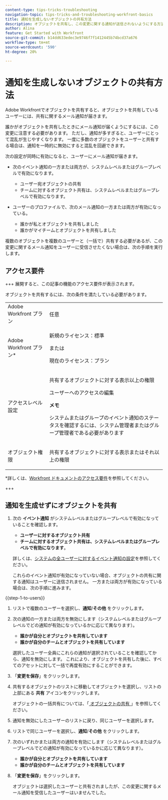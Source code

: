 ```yaml
---
content-type: tips-tricks-troubleshooting
navigation-topic: tips-tricks-and-troubleshooting-workfront-basics
title: 通知を生成しないオブジェクトの共有方法
description: オブジェクトを共有し、この変更に関する通知が送信されないようにする方法を説明します。 これは、オブジェクトを一括で共有する場合に特に便利です。
author: Alina
feature: Get Started with Workfront
source-git-commit: b14dd633edec3e9746f7f1412445b74bcd37a676
workflow-type: tm+mt
source-wordcount: '590'
ht-degree: 20%

---
```



# 通知を生成しないオブジェクトの共有方法

<!--Audited: 12/2024-->

Adobe Workfrontでオブジェクトを共有すると、オブジェクトを共有しているユーザーには、共有に関するメール通知が届きます。

誰かがオブジェクトを共有したときにメール通知が届くようにするには、この変更に注意する必要があります。 ただし、通知が多すぎると、ユーザーにとって混乱が生じやすくなります。 一度に多数のオブジェクトをユーザーと共有する場合は、通知を一時的に無効にすると混乱を回避できます。

次の設定が同時に有効になると、ユーザーにメール通知が届きます。

* 次のイベント通知の一方または両方が、システムレベルまたはグループレベルで有効になります。

   * ユーザー宛オブジェクトの共有
   * チームに対するオブジェクト共有は、システムレベルまたはグループレベルで有効になります。
* ユーザーのプロファイルで、次のメール通知の一方または両方が有効になっている。

   * 誰かが私とオブジェクトを共有しました
   * 誰かがマイチームとオブジェクトを共有しました

複数のオブジェクトを複数のユーザーと（一括で）共有する必要があるが、この変更に関するメール通知をユーザーに受信させたくない場合は、次の手順を実行します。

## アクセス要件

+++ 展開すると、この記事の機能のアクセス要件が表示されます。

オブジェクトを共有するには、次の条件を満たしている必要があります。

<table style="table-layout:auto"> 
 <col> 
 <col> 
 <tbody> 
  <tr> 
   <td role="rowheader">Adobe Workfront プラン</td> 
   <td> <p>任意 </p> </td> 
  </tr> 
  <tr> 
   <td role="rowheader">Adobe Workfront プラン*</td> 
   <td> <p>新規のライセンス：標準</p> 
   または
   <p>現在のライセンス：プラン</p>
   </td> 
  </tr> 
  <tr> 
   <td role="rowheader">アクセスレベル設定</td> 
   <td> <p>共有するオブジェクトに対する表示以上の権限</p>
   <p>ユーザーへのアクセスの編集</p>
   <p><b>メモ</b></p>
   <p> システムまたはグループのイベント通知のステータスを確認するには、システム管理者またはグループ管理者である必要があります</p>
    </td> 
  </tr> 
  <tr> 
   <td role="rowheader">オブジェクト権限</td> 
   <td> <p>共有するオブジェクトに対する表示またはそれ以上の権限</p></td> 
  </tr> 
 </tbody> 
</table>

*詳しくは、[Workfront ドキュメントのアクセス要件](/help/quicksilver/administration-and-setup/add-users/access-levels-and-object-permissions/access-level-requirements-in-documentation.md)を参照してください。

+++

## 通知を生成せずにオブジェクトを共有

1. 次の **イベント通知** がシステムレベルまたはグループレベルで有効になっていることを確認します。

   * **ユーザーに対するオブジェクト共有**
   * **チームに対するオブジェクト共有は、システムレベルまたはグループレベルで有効になります**。

   詳しくは、[システムの全ユーザーに対するイベント通知の設定](/help/quicksilver/administration-and-setup/manage-workfront/emails/configure-event-notifications-for-everyone-in-the-system.md)を参照してください。

   これらのイベント通知が有効になっていない場合、オブジェクトの共有に関する通知はユーザーに送信されません。 一方または両方が有効になっている場合は、次の手順に進みます。

{{step-1-to-users}}

1. リストで複数のユーザーを選択し、**通知**/**その他** をクリックします。
1. 次の通知の一方または両方を無効にします（システムレベルまたはグループレベルでどの通知が有効になっているかに応じて異なります）。

   * **誰かが自分とオブジェクトを共有しています**
   * **誰かが自分のチームとオブジェクトを共有しています**

   選択したユーザー全員にこれらの通知が選択されていることを確認してから、通知を無効にします。 これにより、オブジェクトを共有した後に、すべてのアセットに対して一括で再度有効にすることができます。

1. 「**変更を保存**」をクリックします。
1. 共有するオブジェクトのリストに移動してオブジェクトを選択し、リストの上部にある **共有** アイコンをクリックします。

   オブジェクトの一括共有については、「[ オブジェクトの共有 ](/help/quicksilver/workfront-basics/grant-and-request-access-to-objects/share-an-object.md)」を参照してください。

1. 通知を無効にしたユーザーのリストに戻り、同じユーザーを選択します。
1. リストで同じユーザーを選択し、**通知**/**その他** をクリックします。
1. 次のいずれかまたは両方の通知を有効にします（システムレベルまたはグループレベルでどの通知が有効になっているかに応じて異なります）。

   * **誰かが自分とオブジェクトを共有しています**
   * **誰かが自分のチームとオブジェクトを共有しています**

1. 「**変更を保存**」をクリックします。

   オブジェクトは選択したユーザーと共有されましたが、この変更に関するメール通知を受信したユーザーはいませんでした。






